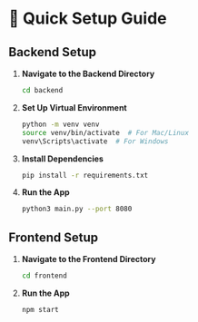 # 🚀 Quick Setup Guide

## Backend Setup

1. **Navigate to the Backend Directory**
    ```bash
    cd backend
    ```

2. **Set Up Virtual Environment**
    ```bash
    python -m venv venv
    source venv/bin/activate  # For Mac/Linux
    venv\Scripts\activate  # For Windows
    ```

3. **Install Dependencies**
    ```bash
    pip install -r requirements.txt
    ```

4. **Run the App**
    ```bash
    python3 main.py --port 8080
    ```

## Frontend Setup

1. **Navigate to the Frontend Directory**
    ```bash
    cd frontend
    ```

2. **Run the App**
    ```bash
    npm start
    ```